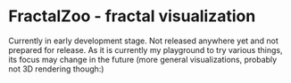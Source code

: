 FractalZoo - fractal visualization
==================================

Currently in early development stage. Not released anywhere yet
and not prepared for release. As it is currently my playground
to try various things, its focus may change in the future (more
general visualizations, probably not 3D rendering though:)